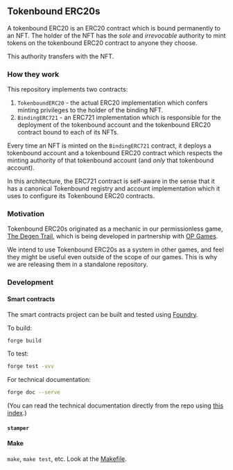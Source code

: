 ## Tokenbound ERC20s

A tokenbound ERC20 is an ERC20 contract which is bound permanently to an NFT. The holder of the NFT has
the *sole* and *irrevocable* authority to mint tokens on the tokenbound ERC20 contract to anyone they choose.

This authority transfers with the NFT.

### How they work

This repository implements two contracts:
1. `TokenboundERC20` - the actual ERC20 implementation which confers minting privileges to the holder of the binding NFT.
2. `BindingERC721` - an ERC721 implementation which is responsible for the deployment of the tokenbound account and the tokenbound ERC20 contract
bound to each of its NFTs.

Every time an NFT is minted on the `BindingERC721` contract, it deploys a tokenbound account and a tokenbound ERC20 contract
which respects the minting authority of that tokenbound account (and *only* that tokenbound account).

In this architecture, the ERC721 contract is self-aware in the sense that it has a canonical Tokenbound registry
and account implementation which it uses to configure its Tokenbound ERC20 contracts.

### Motivation

Tokenbound ERC20s originated as a mechanic in our permissionless game, [The Degen Trail](https://github.om/moonstream-to/degen-trail),
which is being developed in partnership with [OP Games](https://arcadia.fun/).

We intend to use Tokenbound ERC20s as a system in other games, and feel they might be useful even outside
of the scope of our games. This is why we are releasing them in a standalone repository.

### Development

#### Smart contracts

The smart contracts project can be built and tested using [Foundry](https://github.com/foundry-rs/foundry).

To build:

```bash
forge build
```

To test:

```bash
forge test -vvv
```

For technical documentation:

```bash
forge doc --serve
```

(You can read the technical documentation directly from the repo using [this index](./docs/src/SUMMARY.md).)

#### `stamper`

#### Make

`make`, `make test`, etc. Look at the [Makefile](./Makefile).
